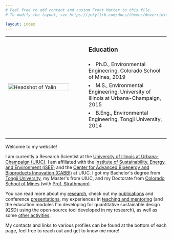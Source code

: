 ```yaml
---
# Feel free to add content and custom Front Matter to this file.
# To modify the layout, see https://jekyllrb.com/docs/themes/#overriding-theme-defaults

layout: index
---
```


<table>

<tr>
	<td rowspan='5' width='50%'>
		<img src='https://yalinli2.github.io/webpage/images/index/headshot.jpg' alt='Headshot of Yalin' width='90%' id='image' align='center'>
	</td>
	<td> <h3> Education </h3> </td>
</tr>

<tr> <td> <li> Ph.D., Environmental Engineering, Colorado School of Mines, 2019 </li> </td> </tr>
<tr> <td> <li> M.S., Environmental Engineering, University of Illinois at Urbana-Champaign, 2015 </li> </td> </tr>
<tr> <td> <li> B.Eng., Environmental Engineering, Tongji University, 2014 </li> </td> </tr>
<tr> <td> <br> </td> </tr>

</table> 

Welcome to my website!

I am currently a Research Scientist at the [University of Illinois at Urbana-Champaign (UIUC)](http://illinois.edu). I am affiliated with the [Institute of Sustainability, Energy, and Environment (iSEE)](https://sustainability.illinois.edu) and the [Center for Advanced Bioenergy and Bioproducts Innovation (CABBI)](https://cabbi.bio) at UIUC. I got my Bachelor's degree from [Tongji University](https://www.tongji.edu.cn), my Master's from UIUC, and my Doctorate from [Colorado School of Mines](https://www.mines.edu) (with [Prof. Strathmann](https://strathmanngroup.com)).

You can read more about my [research](https://yalinli2.github.io/webpage/research), check out my [publications](https://yalinli2.github.io/webpage/publications) and conference [presentations](https://yalinli2.github.io/webpage/presentations), my experiences in [teaching and mentoring](https://yalinli2.github.io/webpage/teaching_and_mentoring) (and the education modules I'm developing for quantitative sustainable design (QSD) using the open-source tool developed in my research), as well as some [other activities](https://yalinli2.github.io/webpage/more).


My contacts and links to various profiles can be found at the bottom of each page, feel free to reach out and get to know me more!